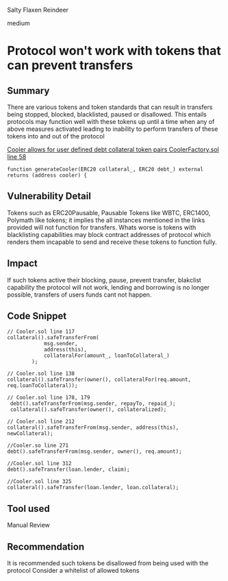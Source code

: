 Salty Flaxen Reindeer

medium

# Protocol won't work with tokens that can prevent transfers
## Summary
There are various tokens  and token standards that can result in transfers being stopped, blocked, blacklisted, paused or disallowed. This entails protocols may function well with these tokens up until a time when any of above measures activated leading to inability to perform transfers of these tokens into and out of the protocol

[Cooler allows for user defined debt collateral token pairs CoolerFactory.sol line 58](https://github.com/sherlock-audit/2023-08-cooler/blob/main/Cooler/src/CoolerFactory.sol#L58C5-L58C96)
```solidity
function generateCooler(ERC20 collateral_, ERC20 debt_) external returns (address cooler) {
```

## Vulnerability Detail
Tokens such as ERC20Pausable, Pausable Tokens like WBTC,  ERC1400, Polymath like tokens; it implies the all instances mentioned in the links provided will not function for transfers. Whats worse is tokens with blacklisting capabilities may block contract addresses of protocol which renders them incapable to send and receive these tokens to function fully.

## Impact
If such tokens active their blocking, pause, prevent transfer, blakclist capability the protocol will not work, lending and borrowing is no longer possible, transfers of users funds cant not happen. 

## Code Snippet
```solidity
// Cooler.sol line 117 
collateral().safeTransferFrom(
            msg.sender,
            address(this),
            collateralFor(amount_, loanToCollateral_)
        );

// Cooler.sol line 138
collateral().safeTransfer(owner(), collateralFor(req.amount, req.loanToCollateral));

// Cooler.sol line 178, 179
 debt().safeTransferFrom(msg.sender, repayTo, repaid_);
 collateral().safeTransfer(owner(), collateralized);

// Cooler.sol line 212
collateral().safeTransferFrom(msg.sender, address(this), newCollateral);

//Cooler.so line 271 
debt().safeTransferFrom(msg.sender, owner(), req.amount);

//Cooler.sol line 312
debt().safeTransfer(loan.lender, claim);

//Cooler.sol line 325
collateral().safeTransfer(loan.lender, loan.collateral);

```

## Tool used
Manual Review

## Recommendation
It is recommended such tokens be disallowed from being used with the protocol
Consider a whitelist of allowed tokens
